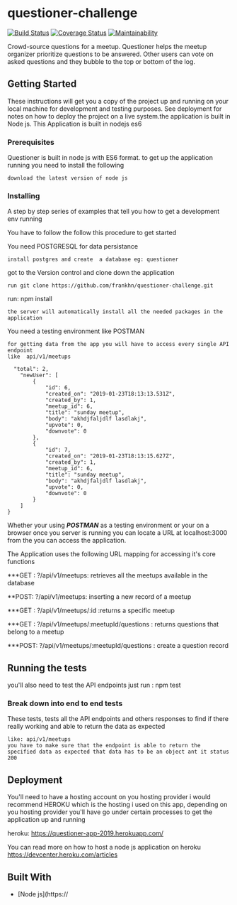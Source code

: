 
 
 # questioner-challenge
 
 
[![Build Status](https://travis-ci.com/frankhn/questioner-challenge.svg?branch=develop)](https://travis-ci.com/frankhn/questioner-challenge)   [![Coverage Status](https://coveralls.io/repos/github/frankhn/questioner-challenge/badge.svg?branch=develop)](https://coveralls.io/github/frankhn/questioner-challenge?branch=develop)   [![Maintainability](https://api.codeclimate.com/v1/badges/73bc4ea5803f964ad6e2/maintainability)](https://codeclimate.com/github/frankhn/questioner-challenge/maintainability)



 Crowd-source questions for a meetup. Questioner helps the meetup organizer prioritize questions to be answered. Other users can vote on asked questions and they bubble to the top or bottom of the log.

## Getting Started

These instructions will get you a copy of the project up and running on your local machine for development and testing purposes. See deployment for notes on how to deploy the project on a live system.the application is built in Node js.
This Application is built in nodejs es6


### Prerequisites

Questioner is built in node js with ES6 format. to get up the application running you need to 
install the following
```
download the latest version of node js 
```

### Installing

A step by step series of examples that tell you how to get a development env running

You have to follow the follow this procedure to get started


You need POSTGRESQL for data persistance
```
install postgres and create  a database eg: questioner
```
got to the Version control and clone down the application
```
run git clone https://github.com/frankhn/questioner-challenge.git

```
run:  npm install

```
the server will automatically install all the needed packages in the application
```


You need a testing environment like POSTMAN

```
for getting data from the app you will have to access every single API endpoint
like  api/v1/meetups
```
```you will end up with data like this:
  "total": 2,
    "newUser": [
        {
            "id": 6,
            "created_on": "2019-01-23T18:13:13.531Z",
            "created_by": 1,
            "meetup_id": 6,
            "title": "sunday meetup",
            "body": "akhdjfaljdlf lasdlakj",
            "upvote": 0,
            "downvote": 0
        },
        {
            "id": 7,
            "created_on": "2019-01-23T18:13:15.627Z",
            "created_by": 1,
            "meetup_id": 6,
            "title": "sunday meetup",
            "body": "akhdjfaljdlf lasdlakj",
            "upvote": 0,
            "downvote": 0
        }
    ]
}
```
Whether your using ***POSTMAN*** as a testing environment or your on a browser once you server is running you can locate a 
 URL at localhost:3000 from the you can access the application.


The Application uses the following URL mapping for accessing it's core functions 

***GET :   ?/api/v1/meetups: retrieves all the meetups available in the database

**POST:  ?/api/v1/meetups: inserting a new record of a meetup

***GET :  ?/api/v1/meetups/:id :returns a specific meetup

***GET :  ?/api/v1/meetups/:meetupId/questions : returns questions that belong to a meetup

***POST:  ?/api/v1/meetups/:meetupId/questions : create a question record 


## Running the tests

you'll also need to test the API endpoints
just run : npm test

### Break down into end to end tests

These tests, tests all the API endpoints and others responses to find if there really working and able to return the data as expected

```
like: api/v1/meetups
you have to make sure that the endpoint is able to return the specified data as expected that data has to be an object ant it status 200
```

## Deployment

You'll need to have a hosting account on you hosting provider
i would recommend HEROKU which is the hosting i used on this app, depending on you hosting provider you'll have go under certain processes to get the application up and running 

heroku: https://questioner-app-2019.herokuapp.com/


You can read more on how to host a node js application on heroku https://devcenter.heroku.com/articles
## Built With

* [Node js](https://
